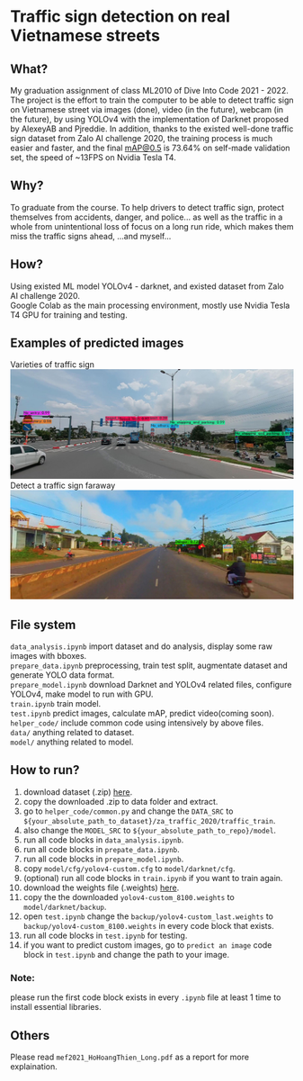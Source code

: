 #  Traffic sign detection on real Vietnamese streets

## What?
My graduation assignment of class ML2010 of Dive Into Code 2021 - 2022. The project is the effort to train the computer to be able to detect traffic sign on Vietnamese street via images (done), video (in the future), webcam (in the future), by using YOLOv4 with the implementation of Darknet proposed by AlexeyAB and Pjreddie. In addition, thanks to the existed well-done traffic sign dataset from Zalo AI challenge 2020, the training process is much easier and faster, and the final mAP@0.5 is 73.64% on self-made validation set, the speed of ~13FPS on Nvidia Tesla T4.

## Why?
To graduate from the course. To help drivers to detect traffic sign, protect themselves from accidents, danger, and police... as well as the traffic in a whole from unintentional loss of focus on a long run ride, which makes them miss the traffic signs ahead, ...and myself...

## How?
Using existed ML model YOLOv4 - darknet, and existed dataset from Zalo AI challenge 2020.  
Google Colab as the main processing environment, mostly use Nvidia Tesla T4 GPU for training and testing.

## Examples of predicted images
Varieties of traffic sign
![1250](https://github.com/goriummaximum/diveintocode-ml/blob/master/grad-ass/examples/1250.jpg)
Detect a traffic sign faraway
![12023](https://github.com/goriummaximum/diveintocode-ml/blob/master/grad-ass/examples/12023.jpg)

## File system
`data_analysis.ipynb` import dataset and do analysis, display some raw images with bboxes.  
`prepare_data.ipynb` preprocessing, train test split, augmentate dataset and generate YOLO data format.  
`prepare_model.ipynb` download Darknet and YOLOv4 related files, configure YOLOv4, make model to run with GPU.  
`train.ipynb` train model.  
`test.ipynb` predict images, calculate mAP, predict video(coming soon).  
`helper_code/` include common code using intensively by above files.  
`data/` anything related to dataset.  
`model/` anything related to model.  

## How to run?
1. download dataset (.zip) [here](https://drive.google.com/file/d/17BFYn077nh9wuhwnErg6GOPKVgPWY9Nx/view?usp=sharing).  
2. copy the downloaded .zip to data folder and extract.  
3. go to `helper_code/common.py` and change the `DATA_SRC` to  `${your_absolute_path_to_dataset}/za_traffic_2020/traffic_train`.    
4. also change the `MODEL_SRC` to `${your_absolute_path_to_repo}/model`.  
5. run all code blocks in `data_analysis.ipynb`.  
6. run all code blocks in `prepate_data.ipynb`.  
8. run all code blocks in `prepare_model.ipynb`.  
9. copy `model/cfg/yolov4-custom.cfg` to `model/darknet/cfg`.  
10. (optional) run all code blocks in `train.ipynb` if you want to train again.  
11. download the weights file (.weights)  [here](https://drive.google.com/file/d/1Ov8lZA5FLlnqZWKfnuiHUVxreLIMh0n3/view?usp=sharing).  
12. copy the the downloaded `yolov4-custom_8100.weights` to `model/darknet/backup`.  
13. open `test.ipynb` change the `backup/yolov4-custom_last.weights` to `backup/yolov4-custom_8100.weights` in every code block that exists.  
14. run all code blocks in `test.ipynb` for testing.  
15. if you want to predict custom images, go to `predict an image` code block in `test.ipynb` and change the path to your image.  
### Note:  
please run the first code block exists in every `.ipynb` file at least 1 time to install essential libraries.  

## Others
Please read `mef2021_HoHoangThien_Long.pdf` as a report for more explaination.  


